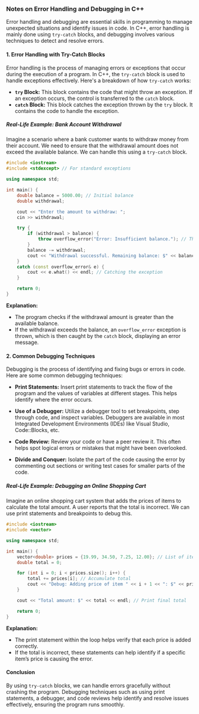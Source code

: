 ### Notes on Error Handling and Debugging in C++

Error handling and debugging are essential skills in programming to manage unexpected situations and identify issues in code. In C++, error handling is mainly done using `try-catch` blocks, and debugging involves various techniques to detect and resolve errors.

#### 1. **Error Handling with Try-Catch Blocks**

Error handling is the process of managing errors or exceptions that occur during the execution of a program. In C++, the `try-catch` block is used to handle exceptions effectively. Here's a breakdown of how `try-catch` works:

- **`try` Block:** This block contains the code that might throw an exception. If an exception occurs, the control is transferred to the `catch` block.
- **`catch` Block:** This block catches the exception thrown by the `try` block. It contains the code to handle the exception.

##### **Real-Life Example: Bank Account Withdrawal**

Imagine a scenario where a bank customer wants to withdraw money from their account. We need to ensure that the withdrawal amount does not exceed the available balance. We can handle this using a `try-catch` block.

```cpp
#include <iostream>
#include <stdexcept> // For standard exceptions

using namespace std;

int main() {
    double balance = 5000.00; // Initial balance
    double withdrawal;

    cout << "Enter the amount to withdraw: ";
    cin >> withdrawal;

    try {
        if (withdrawal > balance) {
            throw overflow_error("Error: Insufficient balance."); // Throwing an exception
        }
        balance -= withdrawal;
        cout << "Withdrawal successful. Remaining balance: $" << balance << endl;
    }
    catch (const overflow_error& e) {
        cout << e.what() << endl; // Catching the exception
    }

    return 0;
}
```

**Explanation:**
- The program checks if the withdrawal amount is greater than the available balance.
- If the withdrawal exceeds the balance, an `overflow_error` exception is thrown, which is then caught by the `catch` block, displaying an error message.

#### 2. **Common Debugging Techniques**

Debugging is the process of identifying and fixing bugs or errors in code. Here are some common debugging techniques:

- **Print Statements:**
  Insert print statements to track the flow of the program and the values of variables at different stages. This helps identify where the error occurs.

- **Use of a Debugger:**
  Utilize a debugger tool to set breakpoints, step through code, and inspect variables. Debuggers are available in most Integrated Development Environments (IDEs) like Visual Studio, Code::Blocks, etc.

- **Code Review:**
  Review your code or have a peer review it. This often helps spot logical errors or mistakes that might have been overlooked.

- **Divide and Conquer:**
  Isolate the part of the code causing the error by commenting out sections or writing test cases for smaller parts of the code.

##### **Real-Life Example: Debugging an Online Shopping Cart**

Imagine an online shopping cart system that adds the prices of items to calculate the total amount. A user reports that the total is incorrect. We can use print statements and breakpoints to debug this.

```cpp
#include <iostream>
#include <vector>

using namespace std;

int main() {
    vector<double> prices = {19.99, 34.50, 7.25, 12.00}; // List of item prices
    double total = 0;

    for (int i = 0; i < prices.size(); i++) {
        total += prices[i]; // Accumulate total
        cout << "Debug: Adding price of item " << i + 1 << ": $" << prices[i] << endl; // Print statement for debugging
    }

    cout << "Total amount: $" << total << endl; // Print final total

    return 0;
}
```

**Explanation:**
- The print statement within the loop helps verify that each price is added correctly.
- If the total is incorrect, these statements can help identify if a specific item’s price is causing the error.

#### Conclusion

By using `try-catch` blocks, we can handle errors gracefully without crashing the program. Debugging techniques such as using print statements, a debugger, and code reviews help identify and resolve issues effectively, ensuring the program runs smoothly.

